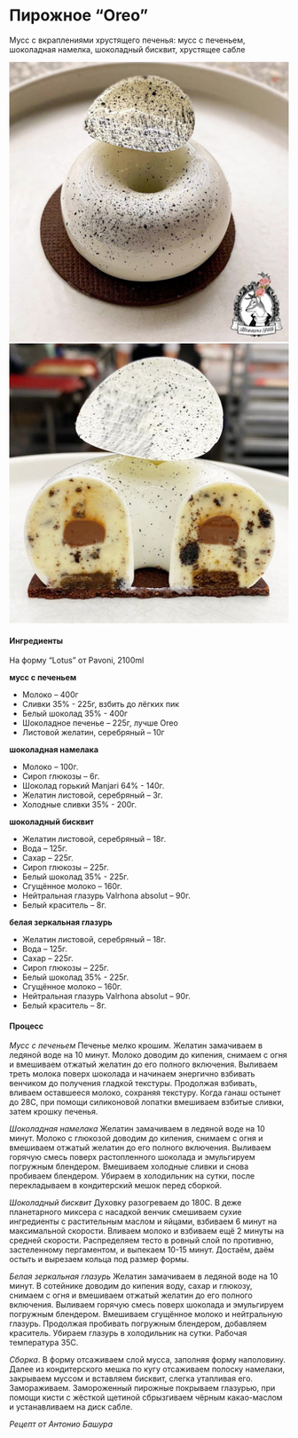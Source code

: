 # Пирожное “Oreo”

Мусс с вкраплениями хрустящего печенья: мусс с печеньем, шоколадная намелка, шоколадный бисквит, хрустящее сабле

![Пирожное “Oreo”](../../pics/sMsZL1afpDU.jpg)
![Пирожное “Oreo”](../../pics/lhOL03sWpFc.jpg)

#### Ингредиенты
На форму “Lotus” от Pavoni, 2100ml

**мусс с печеньем**

* Молоко – 400г
* Сливки 35% - 225г, взбить до лёгких пик
* Белый шоколад 35% - 400г
* Шоколадное печенье – 225г, лучше Oreo
* Листовой желатин, серебряный – 10г

**шоколадная намелака**

* Молоко – 100г.
* Сироп глюкозы – 6г.
* Шоколад горький Manjari 64% - 140г.
* Желатин листовой, серебряный – 3г.
* Холодные сливки 35% - 200г.

**шоколадный бисквит**

* Желатин листовой, серебряный – 18г.
* Вода – 125г.
* Сахар – 225г.
* Сироп глюкозы – 225г.
* Белый шоколад 35% - 225г.
* Сгущённое молоко – 160г.
* Нейтральная глазурь Valrhona absolut – 90г.
* Белый краситель – 8г.

**белая зеркальная глазурь**

* Желатин листовой, серебряный – 18г.
* Вода – 125г.
* Сахар – 225г.
* Сироп глюкозы – 225г.
* Белый шоколад 35% - 225г.
* Сгущённое молоко – 160г.
* Нейтральная глазурь Valrhona absolut – 90г.
* Белый краситель – 8г.

#### Процесс

*Мусс с печеньем* Печенье мелко крошим. Желатин замачиваем в ледяной воде на 10 минут. Молоко доводим до кипения, снимаем с огня и вмешиваем отжатый желатин до его полного включения. Выливаем треть молока поверх шоколада и начинаем энергично взбивать венчиком до получения гладкой текстуры. Продолжая взбивать, вливаем оставшееся молоко, сохраняя текстуру. Когда ганаш остынет до 28С, при помощи силиконовой лопатки вмешиваем взбитые сливки, затем крошку печенья.

*Шоколадная намелака* Желатин замачиваем в ледяной воде на 10 минут. Молоко с глюкозой доводим до кипения, снимаем с огня и вмешиваем отжатый желатин до его полного включения. Выливаем горячую смесь поверх растопленного шоколада и эмульгируем погружным блендером. Вмешиваем холодные сливки и снова пробиваем блендером. Убираем в холодильник на сутки, после перекладываем в кондитерский мешок перед сборкой.

*Шоколадный бисквит* Духовку разогреваем до 180С. В деже планетарного миксера с насадкой венчик смешиваем сухие ингредиенты с растительным маслом и яйцами, взбиваем 6 минут на максимальной скорости. Вливаем молоко и взбиваем ещё 2 минуты на средней скорости. Распределяем тесто в ровный слой по противню, застеленному пергаментом, и выпекаем 10-15 минут. Достаём, даём остыть и вырезаем кольца под размер формы.

*Белая зеркальная глазурь* Желатин замачиваем в ледяной воде на 10 минут. В сотейнике доводим до кипения воду, сахар и глюкозу, снимаем с огня и вмешиваем отжатый желатин до его полного включения. Выливаем горячую смесь поверх шоколада и эмульгируем погружным блендером. Вмешиваем сгущённое молоко и нейтральную глазурь. Продолжая пробивать погружным блендером, добавляем краситель. Убираем глазурь в холодильник на сутки. Рабочая температура 35С.

*Сборка*. В форму отсаживаем слой мусса, заполняя форму наполовину. Далее из кондитерского мешка по кугу отсаживаем полоску намелаки, закрываем муссом и вставляем бисквит, слегка утапливая его. Замораживаем. Замороженный пирожные покрываем глазурью, при помощи кисти с жёсткой щетиной сбрызгиваем чёрным какао-маслом и устанавливаем на диск сабле.

_Рецепт от Антонио Башура_